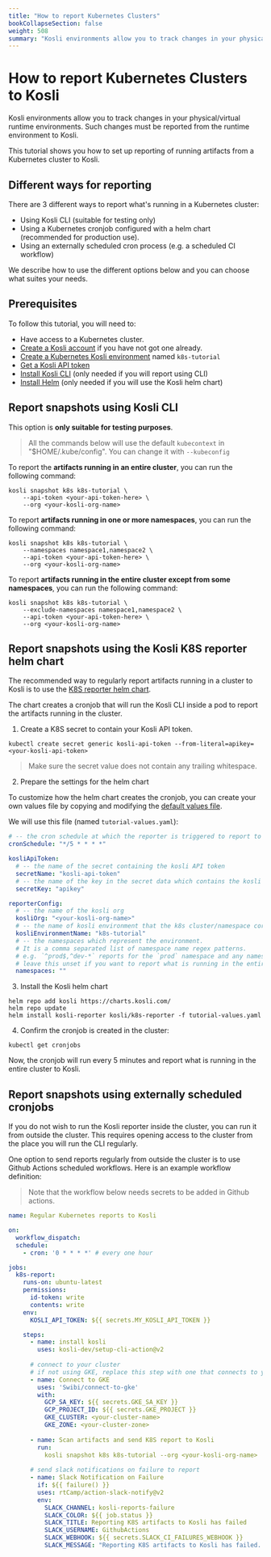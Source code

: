 ```yaml
---
title: "How to report Kubernetes Clusters"
bookCollapseSection: false
weight: 508
summary: "Kosli environments allow you to track changes in your physical/virtual runtime environments. Such changes must be reported from the runtime environment to Kosli. This tutorial shows you how to set up reporting of running artifacts from a Kubernetes cluster to Kosli."
---
```


# How to report Kubernetes Clusters to Kosli

Kosli environments allow you to track changes in your physical/virtual runtime environments. Such changes must be reported from the runtime environment to Kosli.

This tutorial shows you how to set up reporting of running artifacts from a Kubernetes cluster to Kosli.


## Different ways for reporting

There are 3 different ways to report what's running in a Kubernetes cluster:

- Using Kosli CLI (suitable for testing only)
- Using a Kubernetes cronjob configured with a helm chart (recommended for production use).
- Using an externally scheduled cron process (e.g. a scheduled CI workflow)

We describe how to use the different options below and you can choose what suites your needs.

## Prerequisites

To follow this tutorial, you will need to:

- Have access to a Kubernetes cluster.
- [Create a Kosli account](https://app.kosli.com/sign-up) if you have not got one already.
- [Create a Kubernetes Kosli environment](/getting_started/environments/#create-an-environment) named `k8s-tutorial` 
- [Get a Kosli API token](/getting_started/service-accounts/)
- [Install Kosli CLI](/getting_started/install/) (only needed if you will report using CLI)
- [Install Helm](https://helm.sh/docs/intro/install/) (only needed if you will use the Kosli helm chart)

## Report snapshots using Kosli CLI

This option is **only suitable for testing purposes**. 

> All the commands below will use the default `kubecontext` in "$HOME/.kube/config". You can change it with `--kubeconfig` 

To report the **artifacts running in an entire cluster**, you can run the following command:

```shell {.command}
kosli snapshot k8s k8s-tutorial \
    --api-token <your-api-token-here> \
    --org <your-kosli-org-name>
```

To report **artifacts running in one or more namespaces**, you can run the following command:

```shell {.command}
kosli snapshot k8s k8s-tutorial \
    --namespaces namespace1,namespace2 \
    --api-token <your-api-token-here> \
    --org <your-kosli-org-name>
```

To report **artifacts running in the entire cluster except from some namespaces**, you can run the following command:

```shell {.command}
kosli snapshot k8s k8s-tutorial \
    --exclude-namespaces namespace1,namespace2 \
    --api-token <your-api-token-here> \
    --org <your-kosli-org-name>
```

## Report snapshots using the Kosli K8S reporter helm chart

The recommended way to regularly report artifacts running in a cluster to Kosli is to use the [K8S reporter helm chart](/helm).

The chart creates a cronjob that will run the Kosli CLI inside a pod to report the artifacts running in the cluster.

1. Create a K8S secret to contain your Kosli API token.

```shell {.command}
kubectl create secret generic kosli-api-token --from-literal=apikey=<your-kosli-api-token>
```

> Make sure the secret value does not contain any trailing whitespace.

2. Prepare the settings for the helm chart

To customize how the helm chart creates the cronjob, you can create your own values file by copying and modifying the [default values file](https://github.com/kosli-dev/cli/blob/main/charts/k8s-reporter/values.yaml).

We will use this file (named `tutorial-values.yaml`):

```yaml {.command}
# -- the cron schedule at which the reporter is triggered to report to kosli  
cronSchedule: "*/5 * * * *"

kosliApiToken:
  # -- the name of the secret containing the kosli API token
  secretName: "kosli-api-token"
  # -- the name of the key in the secret data which contains the kosli API token
  secretKey: "apikey"

reporterConfig:
  # -- the name of the kosli org
  kosliOrg: "<your-kosli-org-name>"
  # -- the name of kosli environment that the k8s cluster/namespace correlates to
  kosliEnvironmentName: "k8s-tutorial"
  # -- the namespaces which represent the environment.
  # It is a comma separated list of namespace name regex patterns.
  # e.g. `^prod$,^dev-*` reports for the `prod` namespace and any namespace that starts with `dev-`
  # leave this unset if you want to report what is running in the entire cluster
  namespaces: ""
```

3. Install the Kosli helm chart

```shell {.command}
helm repo add kosli https://charts.kosli.com/
helm repo update
helm install kosli-reporter kosli/k8s-reporter -f tutorial-values.yaml
```

4. Confirm the cronjob is created in the cluster:

```shell {.command}
kubectl get cronjobs
```

Now, the cronjob will run every 5 minutes and report what is running in the entire cluster to Kosli.


## Report snapshots using externally scheduled cronjobs

If you do not wish to run the Kosli reporter inside the cluster, you can run it from outside the cluster. This requires opening access to the cluster from the place you will run the CLI regularly. 

One option to send reports regularly from outside the cluster is to use Github Actions scheduled workflows. Here is an example workflow definition:

> Note that the workflow below needs secrets to be added in Github actions.

```yaml {.command}
name: Regular Kubernetes reports to Kosli

on:
  workflow_dispatch: 
  schedule: 
    - cron: '0 * * * *' # every one hour

jobs:
  k8s-report:
    runs-on: ubuntu-latest
    permissions:
      id-token: write
      contents: write
    env:
      KOSLI_API_TOKEN: ${{ secrets.MY_KOSLI_API_TOKEN }}

    steps:
      - name: install kosli
        uses: kosli-dev/setup-cli-action@v2
      
      # connect to your cluster
      # if not using GKE, replace this step with one that connects to your cluster
      - name: Connect to GKE
        uses: 'Swibi/connect-to-gke'
        with:
          GCP_SA_KEY: ${{ secrets.GKE_SA_KEY }}
          GCP_PROJECT_ID: ${{ secrets.GKE_PROJECT }}
          GKE_CLUSTER: <your-cluster-name>
          GKE_ZONE: <your-cluster-zone>
      
      - name: Scan artifacts and send K8S report to Kosli
        run: 
          kosli snapshot k8s k8s-tutorial --org <your-kosli-org-name>
          
      # send slack notifications on failure to report
      - name: Slack Notification on Failure
        if: ${{ failure() }}
        uses: rtCamp/action-slack-notify@v2
        env:
          SLACK_CHANNEL: kosli-reports-failure
          SLACK_COLOR: ${{ job.status }}
          SLACK_TITLE: Reporting K8S artifacts to Kosli has failed
          SLACK_USERNAME: GithubActions
          SLACK_WEBHOOK: ${{ secrets.SLACK_CI_FAILURES_WEBHOOK }}
          SLACK_MESSAGE: "Reporting K8S artifacts to Kosli has failed. Please check the logs for more details."
```

